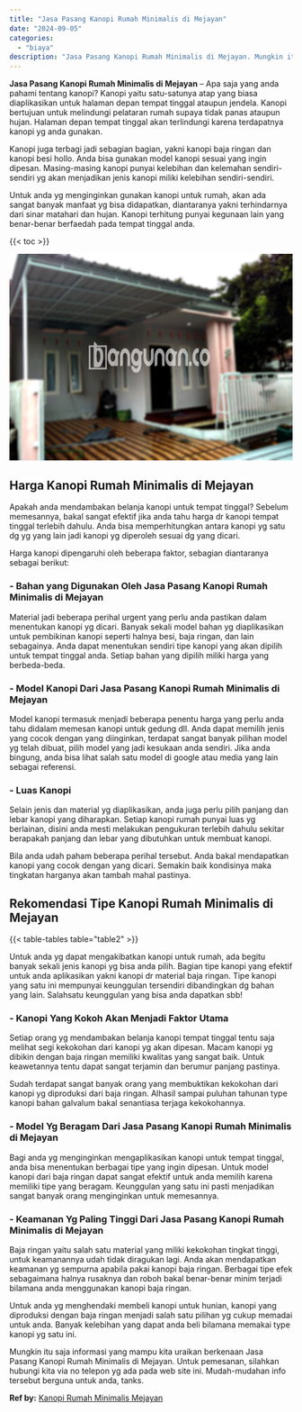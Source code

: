 ```yaml
---
title: "Jasa Pasang Kanopi Rumah Minimalis di Mejayan"
date: "2024-09-05"
categories: 
  - "biaya"
description: "Jasa Pasang Kanopi Rumah Minimalis di Mejayan. Mungkin itu saja informasi yang mampu kita uraikan berkenaan Jasa Pasang Kanopi Rumah Minimalis di Mejayan. Un..."
---
```


**Jasa Pasang Kanopi Rumah Minimalis di Mejayan** – Apa saja yang anda pahami tentang kanopi? Kanopi yaitu satu-satunya atap yang biasa diaplikasikan untuk halaman depan tempat tinggal ataupun jendela. Kanopi bertujuan untuk melindungi pelataran rumah supaya tidak panas ataupun hujan. Halaman depan tempat tinggal akan terlindungi karena terdapatnya kanopi yg anda gunakan.

Kanopi juga terbagi jadi sebagian bagian, yakni kanopi baja ringan dan kanopi besi hollo. Anda bisa gunakan model kanopi sesuai yang ingin dipesan. Masing-masing kanopi punyai kelebihan dan kelemahan sendiri-sendiri yg akan menjadikan jenis kanopi miliki kelebihan sendiri-sendiri.

Untuk anda yg menginginkan gunakan kanopi untuk rumah, akan ada sangat banyak manfaat yg bisa didapatkan, diantaranya yakni terhindarnya dari sinar matahari dan hujan. Kanopi terhitung punyai kegunaan lain yang benar-benar berfaedah pada tempat tinggal anda.

{{< toc >}}

![Jasa Pasang Kanopi Rumah Minimalis di Mejayan](/images/harga-kanopi-minimalis-45.png)

## Harga Kanopi Rumah Minimalis di Mejayan

Apakah anda mendambakan belanja kanopi untuk tempat tinggal? Sebelum memesannya, bakal sangat efektif jika anda tahu harga dr kanopi tempat tinggal terlebih dahulu. Anda bisa memperhitungkan antara kanopi yg satu dg yg yang lain jadi kanopi yg diperoleh sesuai dg yang dicari.

Harga kanopi dipengaruhi oleh beberapa faktor, sebagian diantaranya sebagai berikut:

### \- Bahan yang Digunakan Oleh Jasa Pasang Kanopi Rumah Minimalis di Mejayan

Material jadi beberapa perihal urgent yang perlu anda pastikan dalam menentukan kanopi yg dicari. Banyak sekali model bahan yg diaplikasikan untuk pembikinan kanopi seperti halnya besi, baja ringan, dan lain sebagainya. Anda dapat menentukan sendiri tipe kanopi yang akan dipilih untuk tempat tinggal anda. Setiap bahan yang dipilih miliki harga yang berbeda-beda.

### \- Model Kanopi Dari Jasa Pasang Kanopi Rumah Minimalis di Mejayan

Model kanopi termasuk menjadi beberapa penentu harga yang perlu anda tahu didalam memesan kanopi untuk gedung dll. Anda dapat memilih jenis yang cocok dengan yang diinginkan, terdapat sangat banyak pilihan model yg telah dibuat, pilih model yang jadi kesukaan anda sendiri. Jika anda bingung, anda bisa lihat salah satu model di google atau media yang lain sebagai referensi.

### \- Luas Kanopi

Selain jenis dan material yg diaplikasikan, anda juga perlu pilih panjang dan lebar kanopi yang diharapkan. Setiap kanopi rumah punyai luas yg berlainan, disini anda mesti melakukan pengukuran terlebih dahulu sekitar berapakah panjang dan lebar yang dibutuhkan untuk membuat kanopi.

Bila anda udah paham beberapa perihal tersebut. Anda bakal mendapatkan kanopi yang cocok dengan yang dicari. Semakin baik kondisinya maka tingkatan harganya akan tambah mahal pastinya.

## Rekomendasi Tipe Kanopi Rumah Minimalis di Mejayan

{{< table-tables table="table2" >}}

Untuk anda yg dapat mengakibatkan kanopi untuk rumah, ada begitu banyak sekali jenis kanopi yg bisa anda pilih. Bagian tipe kanopi yang efektif untuk anda aplikasikan yakni kanopi dr material baja ringan. Tipe kanopi yang satu ini mempunyai keunggulan tersendiri dibandingkan dg bahan yang lain. Salahsatu keunggulan yang bisa anda dapatkan sbb!

### \- Kanopi Yang Kokoh Akan Menjadi Faktor Utama

Setiap orang yg mendambakan belanja kanopi tempat tinggal tentu saja melihat segi kekokohan dari kanopi yg akan dipesan. Macam kanopi yg dibikin dengan baja ringan memiliki kwalitas yang sangat baik. Untuk keawetannya tentu dapat sangat terjamin dan berumur panjang pastinya.

Sudah terdapat sangat banyak orang yang membuktikan kekokohan dari kanopi yg diproduksi dari baja ringan. Alhasil sampai puluhan tahunan type kanopi bahan galvalum bakal senantiasa terjaga kekokohannya.

### \- Model Yg Beragam Dari Jasa Pasang Kanopi Rumah Minimalis di Mejayan

Bagi anda yg menginginkan mengaplikasikan kanopi untuk tempat tinggal, anda bisa menentukan berbagai tipe yang ingin dipesan. Untuk model kanopi dari baja ringan dapat sangat efektif untuk anda memilih karena memiliki tipe yang beragam. Keunggulan yang satu ini pasti menjadikan sangat banyak orang menginginkan untuk memesannya.

### \- Keamanan Yg Paling Tinggi Dari Jasa Pasang Kanopi Rumah Minimalis di Mejayan

Baja ringan yaitu salah satu material yang miliki kekokohan tingkat tinggi, untuk keamanannya udah tidak diragukan lagi. Anda akan mendapatkan keamanan yg sempurna apabila pakai kanopi baja ringan. Berbagai tipe efek sebagaimana halnya rusaknya dan roboh bakal benar-benar minim terjadi bilamana anda menggunakan kanopi baja ringan.

Untuk anda yg menghendaki membeli kanopi untuk hunian, kanopi yang diproduksi dengan baja ringan menjadi salah satu pilihan yg cukup memadai untuk anda. Banyak kelebihan yang dapat anda beli bilamana memakai type kanopi yg satu ini.

Mungkin itu saja informasi yang mampu kita uraikan berkenaan Jasa Pasang Kanopi Rumah Minimalis di Mejayan. Untuk pemesanan, silahkan hubungi kita via no telepon yg ada pada web site ini. Mudah-mudahan info tersebut berguna untuk anda, tanks.

**Ref by:**  [Kanopi Rumah Minimalis Mejayan](https://id.wikipedia.org/wiki/Kanopi)
